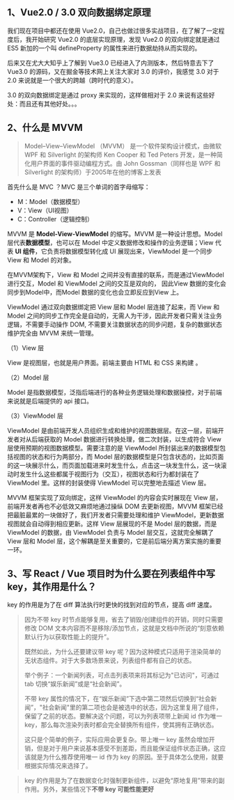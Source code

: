 ## 1、Vue2.0 / 3.0 双向数据绑定原理

我们现在项目中都还在使用 Vue2.0，自己也做过很多实战项目，在了解了一定程度后，我开始研究 Vue2.0 的底层实现原理，发现 Vue2.0 的双向绑定就是通过 ES5 新加的一个叫 defineProperty 的属性来进行数据劫持从而实现的。

后来又在尤大大知乎上了解到 Vue3.0 已经进入了内测版本，然后特意去下了 Vue3.0 的源码，又在掘金等技术网上关注大家对 3.0 的评价，我感觉 3.0 对于 2.0 来说就是一个很大的跨越（跨时代的意义）。

3.0 的双向数据绑定是通过 proxy 来实现的，这样做相对于 2.0 来说有这些好处：而且还有其他好处。。。

## 2、什么是 MVVM

> Model–View–ViewModel （MVVM） 是一个软件架构设计模式，由微软 WPF 和 Silverlight 的架构师 Ken Cooper 和 Ted Peters 开发，是一种简化用户界面的事件驱动编程方式。由 John Gossman（同样也是 WPF 和 Silverlight 的架构师）于2005年在他的博客上发表

首先什么是 MVC ？MVC 是三个单词的首字母缩写：

- M：Model（数据模型）
- V：View（UI视图）
- C：Controller（逻辑控制）

MVVM 是 **Model-View-ViewModel** 的缩写。MVVM 是一种设计思想。Model 层代表**数据模型**，也可以在 Model 中定义数据修改和操作的业务逻辑；View 代表 **UI 组件**，它负责将数据模型转化成 UI 展现出来，ViewModel 是一个同步 View 和 Model 的对象。

在MVVM架构下，View 和 Model 之间并没有直接的联系，而是通过ViewModel进行交互，Model 和 ViewModel 之间的交互是双向的， 因此View 数据的变化会同步到Model中，而Model 数据的变化也会立即反应到View 上。

ViewModel 通过双向数据绑定把 View 层和 Model 层连接了起来，而 View 和 Model 之间的同步工作完全是自动的，无需人为干涉，因此开发者只需关注业务逻辑，不需要手动操作 DOM, 不需要关注数据状态的同步问题，复杂的数据状态维护完全由 MVVM 来统一管理。



（1）View 层

View 是视图层，也就是用户界面。前端主要由 HTML 和 CSS 来构建 。

（2）Model 层

Model 是指数据模型，泛指后端进行的各种业务逻辑处理和数据操控，对于前端来说就是后端提供的 api 接口。

（3）ViewModel 层

ViewModel 是由前端开发人员组织生成和维护的视图数据层。在这一层，前端开发者对从后端获取的 Model 数据进行转换处理，做二次封装，以生成符合 View 层使用预期的视图数据模型。需要注意的是 ViewModel 所封装出来的数据模型包括视图的状态和行为两部分，而 Model 层的数据模型是只包含状态的，比如页面的这一块展示什么，而页面加载进来时发生什么，点击这一块发生什么，这一块滚动时发生什么这些都属于视图行为（交互），视图状态和行为都封装在了 ViewModel 里。这样的封装使得 ViewModel 可以完整地去描述 View 层。

MVVM 框架实现了双向绑定，这样 ViewModel 的内容会实时展现在 View 层，前端开发者再也不必低效又麻烦地通过操纵 DOM 去更新视图，MVVM 框架已经把最脏最累的一块做好了，我们开发者只需要处理和维护 ViewModel，更新数据视图就会自动得到相应更新。这样 View 层展现的不是 Model 层的数据，而是 ViewModel 的数据，由 ViewModel 负责与 Model 层交互，这就完全解耦了 View 层和 Model 层，这个解耦是至关重要的，它是前后端分离方案实施的重要一环。

## 3、写 React / Vue 项目时为什么要在列表组件中写 key，其作用是什么？

key 的作用是为了在 diff 算法执行时更快的找到对应的节点，提高 diff 速度。

> 因为不带 key 时节点能够复用，省去了销毁/创建组件的开销，同时只需要修改 DOM 文本内容而不是移除/添加节点，这就是文档中所说的“刻意依赖默认行为以获取性能上的提升”。
>
> 既然如此，为什么还要建议带 key 呢？因为这种模式只适用于渲染简单的无状态组件。对于大多数场景来说，列表组件都有自己的状态。
>
> 举个例子：一个新闻列表，可点击列表项来将其标记为"已访问"，可通过 tab 切换“娱乐新闻”或是“社会新闻”。
>
> 不带 key 属性的情况下，在“娱乐新闻”下选中第二项然后切换到“社会新闻”，"社会新闻"里的第二项也会是被选中的状态，因为这里复用了组件，保留了之前的状态。要解决这个问题，可以为列表项带上新闻 id 作为唯一 key，那么每次渲染列表时都会完全替换所有组件，使其拥有正确状态。
>
> 这只是个简单的例子，实际应用会更复杂。带上唯一 key 虽然会增加开销，但是对于用户来说基本感受不到差距，而且能保证组件状态正确，这应该就是为什么推荐使用唯一 id 作为 key 的原因。至于具体怎么使用，就要根据实际情况来选择了。

> key 的作用是为了在数据变化时强制更新组件，以避免“原地复用”带来的副作用。另外，某些情况下**不带 key 可能性能更好**